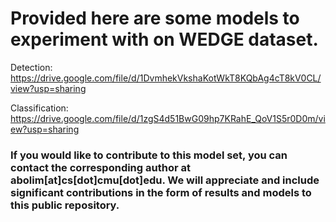 # Provided here are some models to experiment with on WEDGE dataset. 

Detection:
https://drive.google.com/file/d/1DvmhekVkshaKotWkT8KQbAg4cT8kV0CL/view?usp=sharing

Classification:
https://drive.google.com/file/d/1zgS4d51BwG09hp7KRahE_QoV1S5r0D0m/view?usp=sharing


### If you would like to contribute to this model set, you can contact the corresponding author at abolim[at]cs[dot]cmu[dot]edu. We will appreciate and include significant contributions in the form of results and models to this public repository.
